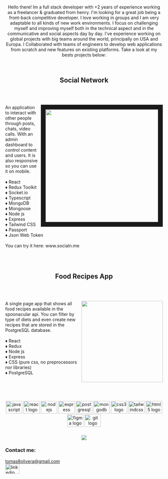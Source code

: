 
<!-- <img align="center"  src="https://res.cloudinary.com/dnw4kirdp/image/upload/v1660699418/Group_108_2_q3dajp.png"  /> -->




<p align="center"> <br>Hello there! Im a full stack developer with +2 years of experience working as a freelancer & graduated from henry. I'm looking for a great job being a front-back competitive developer. I love working in groups and I am very adaptable to all kinds of new work environments. I focus on challenging myself and improving myself both in the technical aspect and in the communicative and social aspects day by day.
I've experience working on global projects with big teams around the world, principally on USA and Europa. I Collaborated with teams of engineers to develop web applications from scratch and new features on existing platforms.
 Take a look at my bests projects below:</p>

<br>
<h2 align="center">Social Network</h2>

<br>
<br>



<div>
<img align="right" border= 15px; height="360" src="https://res.cloudinary.com/dnw4kirdp/image/upload/v1660693402/Group_108_2_phmvaw.png"  />
<p align="left">An application to interact with other people through posts, chats, video calls. With an admin dashboard to control content and users. It is also responsive so you can use it on mobile. <br>
<br>
♦️ React<br>♦️ Redux Toolkit<br>♦️ Socket.io<br>♦️ Typescript<br>♦️ MongoDB<br>♦️ Mongoose<br>♦️ Node js<br>♦️ Express<br>♦️ Tailwind CSS<br>♦️ Passport<br>♦️ Json Web Token<br><br>You can try it here: www.socialn.me</p>

</div>
<br>
<br>

<h2 align="center">Food Recipes App</h2>
<br>
<br>

<div>
  <img align="right" height="260" src="https://res.cloudinary.com/tomasffa/image/upload/v1660705301/WhatsApp_Image_2022-07-03_at_11.12.53_AM_uzljk0.jpg"  />
<p align="left">A single page app that shows all food recipes available in the spoonacular api. You can filter by type of diets and even create new recipes that are stored in the PostgreSQL database. <br><br>♦️ React<br>♦️ Redux<br>♦️ Node js<br>♦️ Express<br>♦️ CSS (pure css, no preprocessors nor libraries)<br>♦️ PostgreSQL<br><br></p>
<!-- You can try it here, but wait a little bit  in the /main for the back-end<br> to wake up: https://breeds.vercel.app/ -->
</div>
<br>
<br>
<br>
<div align="center">
  <img src="https://cdn.jsdelivr.net/gh/devicons/devicon/icons/javascript/javascript-original.svg" height="40" width="52" alt="javascript logo"  />
  <img src="https://cdn.jsdelivr.net/gh/devicons/devicon/icons/react/react-original.svg" height="40" width="52" alt="react logo"  />
  <img src="https://cdn.jsdelivr.net/gh/devicons/devicon/icons/nodejs/nodejs-original.svg" height="40" width="52" alt="nodejs logo"  />
  <img src="https://cdn.jsdelivr.net/gh/devicons/devicon/icons/express/express-original.svg" height="40" width="52" alt="express logo"  />
  <img src="https://cdn.jsdelivr.net/gh/devicons/devicon/icons/postgresql/postgresql-original.svg" height="40" width="52" alt="postgresql logo"  />
  <img src="https://cdn.jsdelivr.net/gh/devicons/devicon/icons/mongodb/mongodb-original.svg" height="40" width="52" alt="mongodb logo"  />
  <img src="https://cdn.jsdelivr.net/gh/devicons/devicon/icons/css3/css3-original.svg" height="40" width="52" alt="css3 logo"  />
  <img src="https://cdn.jsdelivr.net/gh/devicons/devicon/icons/tailwindcss/tailwindcss-original-wordmark.svg" height="40" width="52" alt="tailwindcss logo"  />
  <img src="https://cdn.jsdelivr.net/gh/devicons/devicon/icons/html5/html5-original.svg" height="40" width="52" alt="html5 logo"  />
  <img src="https://cdn.jsdelivr.net/gh/devicons/devicon/icons/figma/figma-original.svg" height="40" width="52" alt="figma logo"  />
  <img src="https://cdn.jsdelivr.net/gh/devicons/devicon/icons/git/git-original.svg" height="40" width="52" alt="git logo"  />
</div>

###
<div align="center">
<a href="https://www.linkedin.com/in/tomasxolivera/">
  <img src="https://profile-counter.glitch.me/zeusp/count.svg?"  />
</a>
</div>

###

<h3 align="left">Contact me:</h3>
<a href="mailto:tomas8olivera@gmail.com">  tomas8olivera@gmail.com</a>
<div align="left">
  <a href="https://www.linkedin.com/in/tomasxolivera/" target="_blank">
    <img src="https://raw.githubusercontent.com/maurodesouza/profile-readme-generator/master/src/assets/icons/social/linkedin/default.svg" width="45" height="32" alt="linkedin logo"  />
  </a>

</div>

###
